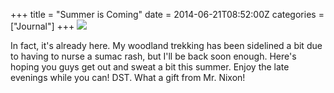 +++
title = "Summer is Coming"
date = 2014-06-21T08:52:00Z
categories = ["Journal"]
+++
![](http://1.bp.blogspot.com/-jX8INn66ESE/U6Wp9MBW79I/AAAAAAAAAfg/y5WbLf8xnFs/s1600/DSC04353.jpg)

In fact, it's already here. My woodland trekking has been sidelined a bit due to having to nurse a sumac rash, but I'll be back soon enough. Here's hoping you guys get out and sweat a bit this summer. Enjoy the late evenings while you can! DST. What a gift from Mr. Nixon!
